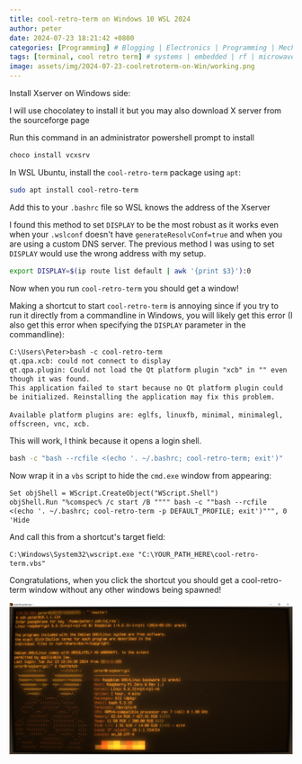 ```yaml
---
title: cool-retro-term on Windows 10 WSL 2024
author: peter
date: 2024-07-23 18:21:42 +0800
categories: [Programming] # Blogging | Electronics | Programming | Mechanical | SelfHosting
tags: [terminal, cool retro term] # systems | embedded | rf | microwave | electronics | solidworks | automation | tip
image: assets/img/2024-07-23-coolretroterm-on-Win/working.png
---
```


Install Xserver on Windows side:

I will use chocolatey to install it but you may also download X server from the sourceforge page

Run this command in an administrator powershell prompt to install

```powershell
choco install vcxsrv
```

In WSL Ubuntu, install the `cool-retro-term` package using `apt`:

```bash
sudo apt install cool-retro-term
```

Add this to your `.bashrc` file so WSL knows the address of the Xserver

I found this method to set `DISPLAY` to be the most robust as it works even when your `.wslconf` doesn't have `generateResolvConf=true` and when you are using a custom DNS server. The previous method I was using to set `DISPLAY` would use the wrong address with my setup.

```bash
export DISPLAY=$(ip route list default | awk '{print $3}'):0
```

Now when you run `cool-retro-term` you should get a window!

Making a shortcut to start `cool-retro-term` is annoying since if you try to run it directly from a commandline in Windows, you will likely get this error (I also get this error when specifying the `DISPLAY` parameter in the commandline):

```
C:\Users\Peter>bash -c cool-retro-term
qt.qpa.xcb: could not connect to display
qt.qpa.plugin: Could not load the Qt platform plugin "xcb" in "" even though it was found.
This application failed to start because no Qt platform plugin could be initialized. Reinstalling the application may fix this problem.

Available platform plugins are: eglfs, linuxfb, minimal, minimalegl, offscreen, vnc, xcb.

```

This will work, I think because it opens a login shell.

```bat
bash -c "bash --rcfile <(echo '. ~/.bashrc; cool-retro-term; exit')"
```

Now wrap it in a `vbs` script to hide the `cmd.exe` window from appearing:

```vbs
Set objShell = WScript.CreateObject("WScript.Shell")
objShell.Run "%comspec% /c start /B """" bash -c ""bash --rcfile <(echo '. ~/.bashrc; cool-retro-term -p DEFAULT_PROFILE; exit')""", 0 'Hide
```

And call this from a shortcut's target field:

```
C:\Windows\System32\wscript.exe "C:\YOUR_PATH_HERE\cool-retro-term.vbs"
```

Congratulations, when you click the shortcut you should get a cool-retro-term window without any other windows being spawned!

![Hooray!](/assets/img/2024-07-23-coolretroterm-on-Win/working.png)
